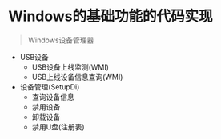 # Windows的基础功能的代码实现

> Windows设备管理器
 - USB设备
    - USB设备上线监测(WMI)
    - USB上线设备信息查询(WMI)
 - 设备管理(SetupDi)
    - 查询设备信息
    - 禁用设备
    - 卸载设备
    - 禁用U盘(注册表)
